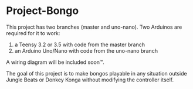 # Project-Bongo
This project has two branches (master and uno-nano). Two Arduinos are required for it to work:
1. a Teensy 3.2 or 3.5 with code from the master branch
2. an Arduino Uno/Nano with code from the uno-nano branch  

A wiring diagram will be included soon:tm:.  

The goal of this project is to make bongos playable in any situation outside Jungle Beats or Donkey Konga without modifying the controller itself.  

